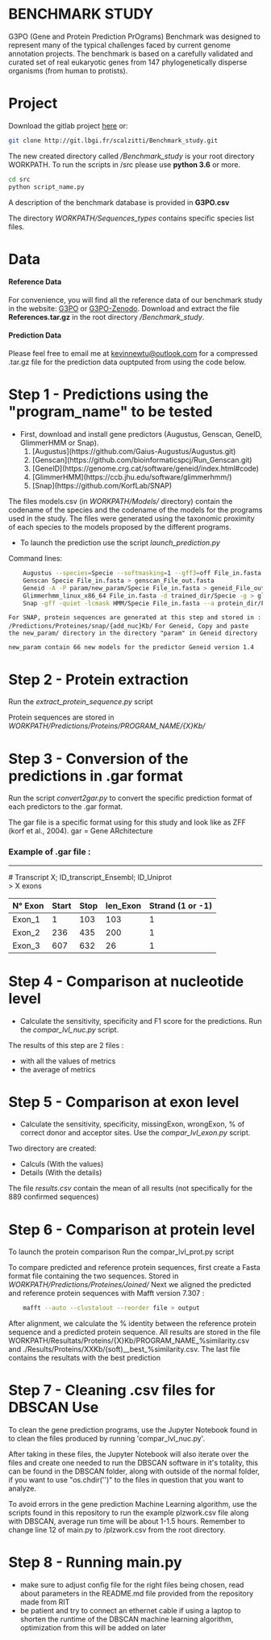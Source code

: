 BENCHMARK STUDY
===============

G3PO (Gene and Protein Prediction PrOgrams) Benchmark was designed to represent many of the typical challenges faced by current genome annotation projects. The benchmark is based on a carefully validated and curated set of real eukaryotic genes from 147 phylogenetically disperse organisms (from human to protists). 



# Project

Download the gitlab project [here](http://git.lbgi.fr/scalzitti/Benchmark_study) or:

```bash
git clone http://git.lbgi.fr/scalzitti/Benchmark_study.git
```

The new created directory called */Benchmark_study* is your root directory WORKPATH.
To run the scripts in /src please use __python 3.6__ or more.

```bash
cd src
python script_name.py
```
A description of the benchmark database is provided in __G3PO.csv__

The directory *WORKPATH/Sequences_types* contains specific species list files.


# Data

#### Reference Data
For convenience, you will find all the reference data of our benchmark study in the website: [G3PO](http://www.lbgi.fr/~scalzitti/G3PO/) or [G3PO-Zenodo](https://zenodo.org/record/4081640#.X4SJv9AzZPY).
Download and extract the file __References.tar.gz__ in the root directory */Benchmark_study*.  

#### Prediction Data

Please feel free to email me at kevinnewtu@outlook.com for a compressed .tar.gz file for the prediction data ouptputed from using the code below.



# Step 1 - Predictions using the "program_name" to be tested

* First, download and install gene predictors (Augustus, Genscan, GeneID, GlimmerHMM or Snap). 
    <ol>
    	<li>[Augustus](https://github.com/Gaius-Augustus/Augustus.git)</li>
    	<li>[Genscan](https://github.com/bioinformaticspcj/Run_Genscan.git)</li>
    	<li>[GeneID](https://genome.crg.cat/software/geneid/index.html#code)</li>
    	<li>[GlimmerHMM](https://ccb.jhu.edu/software/glimmerhmm/)</li>
    	<li>[Snap](https://github.com/KorfLab/SNAP)</li>
    </ol>

 
The files models.csv (in *WORKPATH/Models/* directory) contain the codename of the species and the codename of the models for the programs used in the study. The files were generated using the taxonomic proximity of each species to the models proposed by the different programs. 

* To launch the prediction use the script *launch_prediction.py* 

Command lines:
```bash
	Augustus --species=Specie --softmasking=1 --gff3=off File_in.fasta > augustus_File_out.fasta
	Genscan Specie File_in.fasta > genscan_File_out.fasta
	Geneid -A -P param/new_param/Specie File_in.fasta > geneid_File_out.fasta
	Glimmerhmm_linux_x86_64 File_in.fasta -d trained_dir/Specie -g > glimmer_File_out.fasta
	Snap -gff -quiet -lcmask HMM/Specie File_in.fasta --a protein_dir/File_in.fasta > snap_File_out.fasta
```

`For SNAP, protein sequences are generated at this step and stored in : /Predictions/Proteines/snap/{add_nuc}Kb/`
`For Geneid, Copy and paste the new_param/ directory in the directory "param" in Geneid directory   `

`new_param contain 66 new models for the predictor Geneid version 1.4`


# Step 2 - Protein extraction

Run the *extract_protein_sequence.py* script   

Protein sequences are stored in *WORKPATH/Predictions/Proteins/PROGRAM_NAME/{X}Kb/*


# Step 3 - Conversion of the predictions in .gar format

Run the script *convert2gar.py* to convert the specific prediction format of each predictors to the .gar format.

The gar file is a specific format using for this study and look like as ZFF (korf et al., 2004). gar = Gene ARchitecture

### Example of .gar file :

---
\# Transcript X; ID_transcript_Ensembl; ID_Uniprot  
\> X exons  

|N° Exon | Start | Stop | len_Exon | Strand (1 or -1) |
|---------------|-------|------|-----------------|------------------|
|Exon_1|1|103|103|1|
|Exon_2|236|435|200|1|
|Exon_3|607|632|26|1|



# Step 4 - Comparison at nucleotide level
* Calculate the sensitivity, specificity and F1 score for the predictions. Run the *compar_lvl_nuc.py* script.

 The results of this step are 2 files :
- with all the values of metrics 
- the average  of metrics 


# Step 5 - Comparison at exon level

* Calculate the sensitivity, specificity, missingExon, wrongExon, % of correct donor and acceptor sites. Use the *compar_lvl_exon.py* script.

Two directory are created:
- Calculs (With the values)
- Details (With the details)

The file *results.csv* contain the mean of all results (not specifically for the 889 confirmed sequences)


# Step 6 - Comparison at protein level
To launch the protein comparison Run the compar_lvl_prot.py script

To compare predicted and reference protein sequences, first create a Fasta format file containing the two sequences. Stored in *WORKPATH/Predictions/Proteines/Joined/*
Next we aligned the predicted and reference protein sequences with Mafft version 7.307 :

```bash
	mafft --auto --clustalout --reorder file > output
```

After alignment, we calculate the % identity between the reference protein sequence and a predicted protein sequence. All results are stored in the file WORKPATH/Resultats/Proteins/{X}Kb/PROGRAM_NAME\_%similarity.csv and ./Results/Proteins/XXKb/\(soft\)\_\_best_%similarity.csv. The last file contains the resultats with the best prediction

# Step 7 - Cleaning .csv files for DBSCAN Use
To clean the gene prediction programs, use the Jupyter Notebook found in to clean the files produced by running 'compar_lvl_nuc.py'. 

After taking in these files, the Jupyter Notebook will also iterate over the files and create one needed to run the DBSCAN software in it's totality, this can be found in the DBSCAN folder, along with outside of the normal folder, if you want to use "os.chdir('')" to the files in question that you want to analyze.

To avoid errors in the gene prediction Machine Learning algorithm, use the scripts found in this repository to run the example plzwork.csv file along with DBSCAN, average run time will be about 1-1.5 hours. Remember to change line 12 of main.py to /plzwork.csv from the root directory.
	
# Step 8 - Running main.py
- make sure to adjust config file for the right files being chosen, read about parameters in the README.md file provided from the repository made from RIT
- be patient and try to connect an ethernet cable if using a laptop to shorten the runtime of the DBSCAN machine learning algorithm, optimization from this will be added on later
